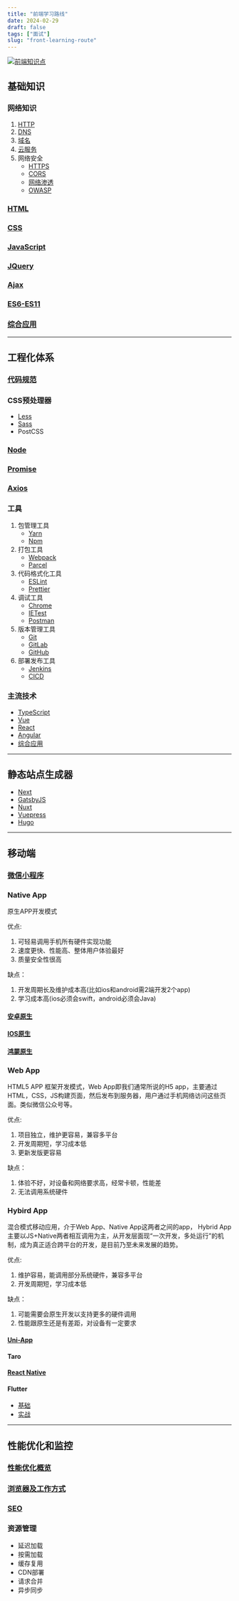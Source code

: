 ```yaml
---
title: "前端学习路线"
date: 2024-02-29
draft: false
tags: ["面试"]
slug: "front-learning-route"
---
```


[![前端知识点](/iblog/posts/annex/images/essays/前端知识点.png)](/iblog/posts/annex/xmind/前端知识点.xmind)

## 基础知识
### 网络知识
1. [HTTP](https://www.bilibili.com/video/BV1js411g7Fw/)
2. [DNS](https://www.bilibili.com/video/BV1GW411j7Ts/)
3. [域名](https://www.bilibili.com/video/BV1zA411x7Pj/)
4. [云服务](https://www.bilibili.com/video/BV1Rt411u7k4/)
5. 网络安全
   - [HTTPS](https://www.bilibili.com/video/BV1Up4y1i7PG/)
   - [CORS](https://www.bilibili.com/video/BV1Kt411E76z/)
   - [网络渗透](https://www.bilibili.com/video/BV1kh411W7Vv/)
   - [OWASP](https://www.bilibili.com/video/BV1ey4y1V7Jj/)
### [HTML](https://www.bilibili.com/video/BV1p84y1P7Z5/)
### [CSS](https://www.bilibili.com/video/BV1p84y1P7Z5/)
### [JavaScript](https://www.bilibili.com/video/BV1YW411T7GX/)
### [JQuery](https://www.bilibili.com/video/BV1ts411E7ag/)
### [Ajax](https://www.bilibili.com/video/BV1WC4y1b78y/)
### [ES6-ES11](https://www.bilibili.com/video/BV1uK411H7on/)
### [综合应用](https://www.bilibili.com/video/BV1ra411X7RX/)
---

## 工程化体系
### [代码规范](https://www.bilibili.com/video/BV19P4y147Jz/)
### CSS预处理器
- [Less](https://www.bilibili.com/video/BV1YW411T7vd/)
- [Sass](https://www.bilibili.com/video/BV1RJ4113717/)
- PostCSS
### [Node](https://www.bilibili.com/video/BV1gM411W7ex/)
### [Promise](https://www.bilibili.com/video/BV1GA411x7z1/)
### [Axios](https://www.bilibili.com/video/BV1wr4y1K7tq/)
### 工具
1. 包管理工具
   - [Yarn](https://www.imooc.com/learn/766)
   - [Npm](https://www.bilibili.com/video/BV1Dv411W7XP/)
2. 打包工具
   - [Webpack](https://www.bilibili.com/video/BV14T4y1z7sw/)
   - [Parcel](https://www.bilibili.com/video/BV1Pa4y147Kf/)
3. 代码格式化工具
   - [ESLint](https://space.bilibili.com/390120104/search/video?keyword=ESLint)
   - [Prettier](https://www.bilibili.com/video/BV183411r7YK/)
4. 调试工具
   - [Chrome](https://www.bilibili.com/video/BV1KM4y1G7EF/)
   - [IETest](https://www.cnblogs.com/Christeen/p/6612697.html)
   - [Postman](https://www.bilibili.com/video/BV1r34y1d7Kz/)
5. 版本管理工具
   - [Git](https://www.bilibili.com/video/BV1FE411P7B3/)
   - [GitLab](https://www.bilibili.com/video/BV11E411x7Uv/)
   - [GitHub](https://www.bilibili.com/video/BV1yo4y1d7UK/)
6. 部署发布工具
   - [Jenkins](https://www.bilibili.com/video/BV12y4y1M7jU/)
   - [CICD](https://www.bilibili.com/video/BV1u14y1o7DW/)
### 主流技术
- [TypeScript](https://www.bilibili.com/video/BV1Xy4y1v7S2/)
- [Vue](https://www.bilibili.com/video/BV1Zy4y1K7SH/)
- [React](https://www.bilibili.com/video/BV1wy4y1D7JT/)
- [Angular](https://www.bilibili.com/video/BV1ts411E7qg/)
- [综合应用](https://www.bilibili.com/video/BV1Xh411V7b5/)
---

## 静态站点生成器
- [Next](https://www.bilibili.com/video/BV13441117KK/)
- [GatsbyJS](https://www.gatsbyjs.cn/)
- [Nuxt](https://www.bilibili.com/video/BV1Xt41117Kg/)
- [Vuepress](https://www.bilibili.com/video/BV1vb411m7NY/)
- [Hugo](https://www.bilibili.com/video/BV1x64y117PX/)
---

## 移动端
### [微信小程序](https://www.bilibili.com/video/BV12K411A7A2/)
### Native App
原生APP开发模式

优点:
1. 可轻易调用手机所有硬件实现功能
2. 速度更快、性能高、整体用户体验最好
3. 质量安全性很高

缺点：
1. 开发周期长及维护成本高(比如ios和android需2端开发2个app)
2. 学习成本高(ios必须会swift，android必须会Java)

#### [安卓原生](https://www.bilibili.com/video/BV19U4y1R7zV/)
#### [IOS原生](https://www.bilibili.com/video/BV1Tt411a7Xa/)
#### [鸿蒙原生](https://www.bilibili.com/video/BV1Ti4y1s79B/)

### Web App
HTML5 APP 框架开发模式，Web App即我们通常所说的H5 app，主要通过HTML，CSS，JS构建页面，然后发布到服务器，用户通过手机网络访问这些页面。类似微信公众号等。

优点:
1. 项目独立，维护更容易，兼容多平台
2. 开发周期短，学习成本低
3. 更新发版更容易

缺点：
1. 体验不好，对设备和网络要求高，经常卡顿，性能差
2. 无法调用系统硬件

### Hybird App
混合模式移动应用，介于Web App、Native App这两者之间的app， Hybrid App主要以JS+Native两者相互调用为主，从开发层面现“一次开发，多处运行”的机制，成为真正适合跨平台的开发，是目前乃至未来发展的趋势。

优点:
1. 维护容易，能调用部分系统硬件，兼容多平台
2. 开发周期短，学习成本低

缺点：
1. 可能需要会原生开发以支持更多的硬件调用
2. 性能跟原生还是有差距，对设备有一定要求

#### [Uni-App](https://www.bilibili.com/video/BV1BJ411W7pX/)
#### Taro
#### [React Native](https://www.bilibili.com/video/BV1Pt4y1n7bD/)
#### Flutter
- [基础](https://www.bilibili.com/video/BV15t411U7yf/)
- [实战](https://www.bilibili.com/video/BV1kt411B7mu/)
---

## 性能优化和监控
### [性能优化概览](https://www.bilibili.com/video/BV1KR4y1L7TK/)
### [浏览器及工作方式](https://www.bilibili.com/video/BV1x54y1B7RE/)
### [SEO](https://www.bilibili.com/video/BV1fE411J7ya/)
### 资源管理
- 延迟加载
- 按需加载
- 缓存复用
- CDN部署
- 请求合并
- 异步同步